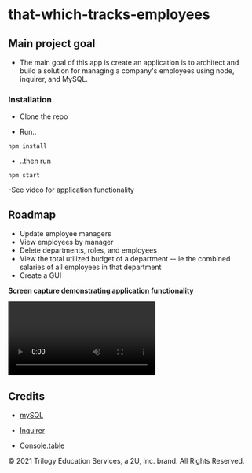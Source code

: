 # that-which-tracks-employees

## Main project goal

- The main goal of this app is create an application is to architect and build a solution for managing a company's employees using node, inquirer, and MySQL.

### Installation

- Clone the repo

- Run..

```
npm install
```

- ..then run

```
npm start
```

-See video for application functionality

## Roadmap

- Update employee managers
- View employees by manager
- Delete departments, roles, and employees
- View the total utilized budget of a department -- ie the combined salaries of all employees in that department
- Create a GUI

**Screen capture demonstrating application functionality**

![Application Functionality](./public/assets/screen-captures/application_functionality.mp4 'Taker of notes screen capture')

## Credits

- [mySQL](https://www.npmjs.com/package/mysql)

- [Inquirer](https://www.npmjs.com/package/inquirer/v/0.2.3)

- [Console.table](https://www.npmjs.com/package/console.table)

© 2021 Trilogy Education Services, a 2U, Inc. brand. All Rights Reserved.

